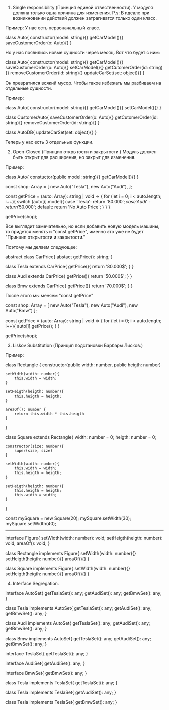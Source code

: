 1. Single responsibility (Принцип единой отвественности).
У модуля должна только одна причина для изменения. P.s: В идеале при возникновении действий должен затрагиватся только один класс.

Пример: 
У нас есть первоначальный класс.

class Auto{
    constructor(model: string){}
    getCarModel(){}
    saveCustomerOrder(o: Auto){}
}

Но у нас появились новые сущности через месяц. Вот что будет с ним:

class Auto{
    constructor(model: string){}
    getCarModel(){}
    saveCustomerOrder(o: Auto){}
    setCarModel(){}
    getCutomerOrder(id: string){}
    removeCustomerOrder(id: string){}
    updateCarSet(set: object){}
}

Он превратился всякий мусор. Чтобы такое избежать мы разбиваем на отдельные сущности.

Пример:

class Auto{
    constructor(model: string){}
    getCarModel(){}
    setCarModel(){}
}

class CustomerAuto{
    saveCustomerOrder(o: Auto){}
    getCutomerOrder(id: string){}
    removeCustomerOrder(id: string){}
}

class AutoDB{
    updateCarSet(set: object){}
}

Теперь у нас есть 3 отдельные функции.

2. Open-Closed (Принцип открытости и закрытости.)
Модуль должен быть открыт для расширения, но закрыт для изменения.

Пример:

class Auto{
    constuctor(public model: string){}
    getCarModel(){}
}

const shop: Array<Auto> = [
    new Auto("Tesla"),
    new Auto("Audi"),
];

const getPrice = (auto: Array<Auto>): string | void => {
    for (let i = 0; i < auto.length; i++){
        switch (auto[i].model){
            case 'Tesla': return '80.000$';
            case 'Audi': return '50.000$';
            default: return 'No Auto Price';
        }
    }
}

getPrice(shop);

Все выглядит замечательно, но если добавить новую модель машины, то придется менять и "const getPrice", именно это уже не будет "Принцип открытости и закрытости."

Поэтому мы делаем следующее:

abstract class CarPrice{
    abstact getPrice(): string;
}

class Tesla extends CarPrice{
    getPrice(){
        return '80.000$';
    }
}

class Audi extends CarPrice{
    getPrice(){
        return '50.000$';
    }
}

class Bmw extends CarPrice{
    getPrice(){
        return '70.000$';
    }
}

После этого мы меняем "const getPrice"

const shop: Array<Auto> = [
    new Auto("Tesla"),
    new Auto("Audi"),
    new Auto("Bmw")
];

const getPrice = (auto: Array<Auto>): string | void => {
    for (let i = 0; i < auto.length; i++){
        auto[i].getPrice();
    }
}

getPrice(shop);

3. Liskov Substitution (Принцип подстановки Барбары Лисков.)

Пример:

class Rectangle {
    constructor(public width: number, public heigth: number)

    setWidth(width: number){
        this.width = width;
    }

    setHeigth(heigth: number){
        this.heigth = heigth;
    }

    areaOf(): number {
        return this.width * this.heigth
    }
}

class Square extends Rectangle{
    width: number = 0;
    heigth: number = 0;

    constructor(size: number){
        super(size, size)
    }

    setWidth(width: number){
        this.width = width;
        this.heigth = heigth;
    }

    setHeigth(heigth: number){
        this.heigth = heigth;
        this.width = width;
    }
}

const mySquare = new Square(20);
mySquare.setWidth(30);
mySquare.setWidth(40);

--------------------------------

interface Figure{
    setWidth(width: number): void;
    setHeigth(heigth: number): void;
    areaOf(): void;
}

class Rectangle implements Figure{
    setWidth(width: number){}
    setHeigth(heigth: number){}
    areaOf(){}
}

class Square implements Figure{
    setWidth(width: number){}
    setHeigth(heigth: number){}
    areaOf(){}
}

4. Interface Segregation.

interface AutoSet{
    getTeslaSet(): any;
    getAudiSet(): any;
    getBmwSet(): any;
}

class Tesla implements AutoSet{
    getTeslaSet(): any;
    getAudiSet(): any;
    getBmwSet(): any;
}

class Audi implements AutoSet{
    getTeslaSet(): any;
    getAudiSet(): any;
    getBmwSet(): any;
}

class Bmw implements AutoSet{
    getTeslaSet(): any;
    getAudiSet(): any;
    getBmwSet(): any;
}

interface TeslaSet{
    getTeslaSet(): any;
}

interface AudiSet{
    getAudiSet(): any;
}

interface BmwSet{
    getBmwSet(): any;
}

class Tesla implements TeslaSet{
    getTeslaSet(): any;
}

class Tesla implements TeslaSet{
    getAudiSet(): any;
}

class Tesla implements TeslaSet{
    getBmwSet(): any;
}
